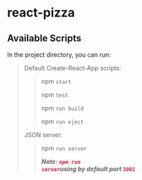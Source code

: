 # react-pizza

## Available Scripts

In the project directory, you can run:


>Default Create-React-App scripts:
>>  npm `start`
>>
>>  npm `test`
>>
>>  npm `run build`
>>
>>  npm `run eject`
>
> JSON server:
>> npm `run server`
>>
>>***Note: <code style="color: #c7254e;background-color: #f9f2f4;">npm run server</code>using by default port <code style="color: #c7254e;background-color: #f9f2f4;">3001</code>***